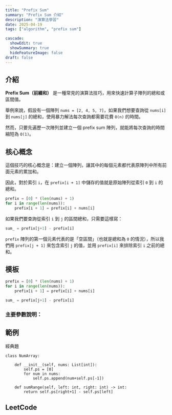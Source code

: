 ```yaml
---
title: "Prefix Sum"
summary: "Prefix Sum 介紹"
description: "演算法學習"
date: 2025-04-19
tags: ["algorithm", "prefix sum"]

cascade:
  showEdit: true
  showSummary: true
  hideFeatureImage: false
draft: false
---
```


## 介紹

**Prefix Sum（前綴和）** 是一種常見的演算法技巧，用來快速計算子陣列的總和或區間值。

舉例來說，假設有一個陣列 `nums = [2, 4, 5, 7]`，如果我們想要查詢從 `nums[i]` 到 `nums[j]` 的總和，使用暴力解法每次查詢都需要花費 `O(n)` 的時間。

然而，只要先遍歷一次陣列並建立一個 prefix sum 陣列，就能將每次查詢的時間縮短為 `O(1)`。

## 核心概念

這個技巧的核心概念是：建立一個陣列，讓其中的每個元素都代表原陣列中所有前面元素的累加和。

因此，對於索引 `i`，在 `prefix[i + 1]` 中儲存的值就是原始陣列從索引 `0` 到 `i` 的總和。

```python
prefix = [0] * (len(nums) + 1)
for i in range(len(nums)):
    prefix[i + 1] = prefix[i] + nums[i]
```

如果我們要查詢從索引 `i` 到 `j` 的區間總和，只需要這樣寫：

```python
sum_ = prefix[j+1] - prefix[i]
```

`prefix` 陣列的第一個元素代表的是「空區間」（也就是總和為 `0` 的情況），所以我們用 `prefix[j + 1]` 來包含索引 `j` 的值，並用 `prefix[i]` 來排除索引 `i` 之前的總和。


## 模板

```python
prefix = [0] * (len(nums) + 1)
for i in range(len(nums)):
    prefix[i + 1] = prefix[i] + nums[i]

sum_ = prefix[j+1] - prefix[i]
```

### 主要參數說明：

## 範例

經典題
```
class NumArray:

    def __init__(self, nums: List[int]):
        self.ps = [0]
        for num in nums:
            self.ps.append(num+self.ps[-1])

    def sumRange(self, left: int, right: int) -> int:
        return self.ps[right+1] - self.ps[left]
```

## LeetCode